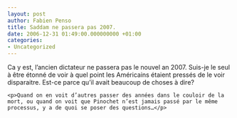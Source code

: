 ```yaml
---
layout: post
author: Fabien Penso
title: Saddam ne passera pas 2007.
date: 2006-12-31 01:49:00.000000000 +01:00
categories:
- Uncategorized
---
```

<p>Ca y est, l’ancien dictateur ne passera pas le nouvel an 2007. Suis-je le seul à être étonné de voir à quel point les Américains étaient pressés de le voir disparaitre. Est-ce parce qu’il avait beaucoup de choses à dire?</p>


	<p>Quand on en voit d’autres passer des années dans le couloir de la mort, ou quand on voit que Pinochet n’est jamais passé par le même processus, y a de quoi se poser des questions…</p>
